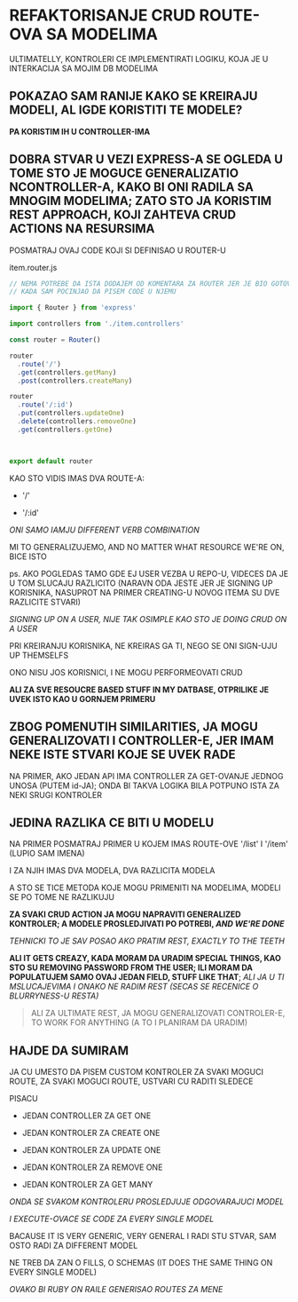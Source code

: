 # REFAKTORISANJE CRUD ROUTE-OVA SA MODELIMA

ULTIMATELLY, KONTROLERI CE IMPLEMENTIRATI LOGIKU, KOJA JE U INTERKACIJA SA MOJIM DB MODELIMA

## POKAZAO SAM RANIJE KAKO SE KREIRAJU MODELI, AL IGDE KORISTITI TE MODELE?

**PA KORISTIM IH U CONTROLLER-IMA**

## DOBRA STVAR U VEZI EXPRESS-A SE OGLEDA U TOME STO JE MOGUCE GENERALIZATIO NCONTROLLER-A, KAKO BI ONI RADILA SA MNOGIM MODELIMA; ZATO STO JA KORISTIM REST APPROACH, KOJI ZAHTEVA CRUD ACTIONS NA RESURSIMA

POSMATRAJ OVAJ CODE KOJI SI DEFINISAO U ROUTER-U

item.router.js

```javascript
// NEMA POTREBE DA ISTA DODAJEM OD KOMENTARA ZA ROUTER JER JE BIO GOTOVO PRAZAN
// KADA SAM POCINJAO DA PISEM CODE U NJEMU

import { Router } from 'express'

import controllers from './item.controllers'

const router = Router()

router
  .route('/')
  .get(controllers.getMany)
  .post(controllers.createMany)

router
  .route('/:id')
  .put(controllers.updateOne)
  .delete(controllers.removeOne)
  .get(controllers.getOne)



export default router

```

KAO STO VIDIS IMAS DVA ROUTE-A:

- '/'

- '/:id'

*ONI SAMO IAMJU DIFFERENT VERB COMBINATION*

MI TO GENERALIZUJEMO, AND NO MATTER WHAT RESOURCE WE'RE ON, BICE ISTO

ps. AKO POGLEDAS TAMO GDE EJ USER VEZBA U REPO-U, VIDECES DA JE U TOM SLUCAJU RAZLICITO (NARAVN ODA JESTE JER JE SIGNING UP KORISNIKA, NASUPROT NA PRIMER CREATING-U NOVOG ITEMA SU DVE RAZLICITE STVARI)

*SIGNING UP ON A USER, NIJE TAK OSIMPLE KAO STO JE DOING CRUD ON A USER*

PRI KREIRANJU KORISNIKA, NE KREIRAS GA TI, NEGO SE ONI SIGN-UJU UP THEMSELFS

ONO NISU JOS KORISNICI, I NE MOGU PERFORMEOVATI CRUD

**ALI ZA SVE RESOUCRE BASED STUFF IN MY DATBASE, OTPRILIKE JE UVEK ISTO KAO U GORNJEM PRIMERU**

## ZBOG POMENUTIH SIMILARITIES, JA MOGU GENERALIZOVATI I CONTROLLER-E, JER IMAM NEKE ISTE STVARI KOJE SE UVEK RADE

NA PRIMER, AKO JEDAN API IMA CONTROLLER ZA GET-OVANJE JEDNOG UNOSA (PUTEM id-JA); ONDA BI TAKVA LOGIKA BILA POTPUNO ISTA ZA NEKI SRUGI KONTROLER

## JEDINA RAZLIKA CE BITI U MODELU

NA PRIMER POSMATRAJ PRIMER U KOJEM IMAS ROUTE-OVE '/list' I '/item' (LUPIO SAM IMENA)

I ZA NJIH IMAS DVA MODELA, DVA RAZLICITA MODELA

A STO SE TICE METODA KOJE MOGU PRIMENITI NA MODELIMA, MODELI SE PO TOME NE RAZLIKUJU

**ZA SVAKI CRUD ACTION JA MOGU NAPRAVITI GENERALIZED KONTROLER; A MODELE PROSLEDJIVATI PO POTREBI, *AND WE'RE DONE***

*TEHNICKI TO JE SAV POSAO AKO PRATIM REST, EXACTLY TO THE TEETH*

**ALI IT GETS CREAZY, KADA MORAM DA URADIM SPECIAL THINGS, KAO STO SU REMOVING PASSWORD FROM THE USER; ILI MORAM DA POPULATUJEM SAMO OVAJ JEDAN FIELD, STUFF LIKE THAT**; *ALI JA U TI MSLUCAJEVIMA I ONAKO NE RADIM REST (SECAS SE RECENICE O BLURRYNESS-U RESTA)*

> ALI ZA ULTIMATE REST, JA MOGU GENERALIZOVATI CONTROLER-E, TO WORK FOR ANYTHING (A TO I PLANIRAM DA URADIM)

## HAJDE DA SUMIRAM

JA CU UMESTO DA PISEM CUSTOM KONTROLER ZA SVAKI MOGUCI ROUTE, ZA SVAKI MOGUCI ROUTE, USTVARI CU RADITI SLEDECE

PISACU

- JEDAN CONTROLLER ZA GET ONE

- JEDAN KONTROLER ZA CREATE ONE

- JEDAN KONTROLER ZA UPDATE ONE

- JEDAN KONTROLER ZA REMOVE ONE

- JEDAN KONTROLER ZA GET MANY

*ONDA SE SVAKOM KONTROLERU PROSLEDJUJE ODGOVARAJUCI MODEL*

*I EXECUTE-OVACE SE CODE ZA EVERY SINGLE MODEL*

BACAUSE IT IS VERY GENERIC, VERY GENERAL I RADI STU STVAR, SAM OSTO RADI ZA DIFFERENT MODEL

NE TREB DA ZAN O FILLS, O SCHEMAS (IT DOES THE SAME THING ON EVERY SINGLE MODEL)

*OVAKO BI RUBY ON RAILE GENERISAO ROUTES ZA MENE*

